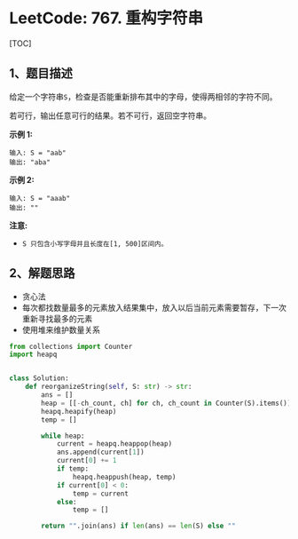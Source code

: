 # LeetCode: 767. 重构字符串

[TOC]

## 1、题目描述

给定一个字符串`S`，检查是否能重新排布其中的字母，使得两相邻的字符不同。

若可行，输出任意可行的结果。若不可行，返回空字符串。

**示例 1:**

```
输入: S = "aab"
输出: "aba"
```

**示例 2:**

```
输入: S = "aaab"
输出: ""
```

**注意:**

-   `S 只包含小写字母并且长度在[1, 500]区间内。`



## 2、解题思路

-   贪心法
-   每次都找数量最多的元素放入结果集中，放入以后当前元素需要暂存，下一次重新寻找最多的元素
-   使用堆来维护数量关系



```python
from collections import Counter
import heapq


class Solution:
    def reorganizeString(self, S: str) -> str:
        ans = []
        heap = [[-ch_count, ch] for ch, ch_count in Counter(S).items()]
        heapq.heapify(heap)
        temp = []

        while heap:
            current = heapq.heappop(heap)
            ans.append(current[1])
            current[0] += 1
            if temp:
                heapq.heappush(heap, temp)
            if current[0] < 0:
                temp = current
            else:
                temp = []

        return "".join(ans) if len(ans) == len(S) else ""
```


